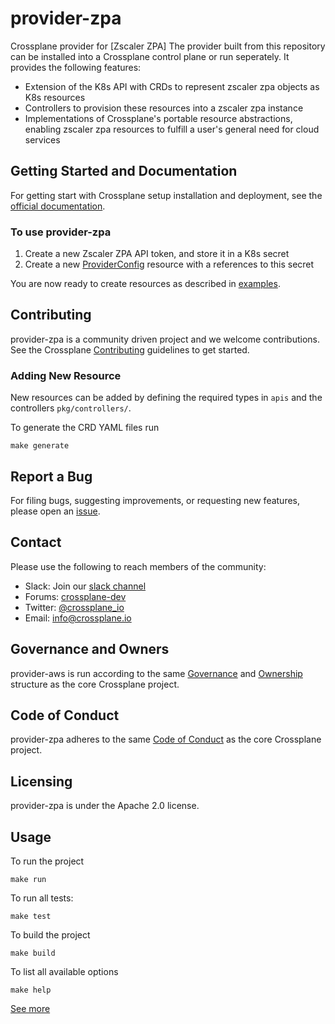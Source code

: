 # provider-zpa

Crossplane provider for [Zscaler ZPA]
The provider built from this repository can be installed into a Crossplane control plane or run seperately. It provides the following features:

* Extension of the K8s API with CRDs to represent zscaler zpa objects as K8s resources
* Controllers to provision these resources into a zscaler zpa instance
* Implementations of Crossplane's portable resource abstractions, enabling zscaler zpa resources to fulfill a user's general need for cloud services

## Getting Started and Documentation

For getting start with Crossplane setup installation and deployment, see the [official documentation](https://crossplane.io/docs/latest).

### To use provider-zpa

1. Create a new Zscaler ZPA API token, and store it in a K8s secret
2. Create a new [ProviderConfig](examples/config/zpa-provider-config.yaml) resource with a references to this secret

You are now ready to create resources as described in [examples](examples).

## Contributing

provider-zpa is a community driven project and we welcome contributions. See the
Crossplane
[Contributing](https://github.com/crossplane/crossplane/blob/master/CONTRIBUTING.md)
guidelines to get started.

### Adding New Resource

New resources can be added by defining the required types in `apis` and the controllers `pkg/controllers/`.

To generate the CRD YAML files run

    make generate


## Report a Bug

For filing bugs, suggesting improvements, or requesting new features, please
open an [issue](https://github.com/haarchri/provider-zpa/issues).

## Contact

Please use the following to reach members of the community:

* Slack: Join our [slack channel](https://slack.crossplane.io)
* Forums:
  [crossplane-dev](https://groups.google.com/forum/#!forum/crossplane-dev)
* Twitter: [@crossplane_io](https://twitter.com/crossplane_io)
* Email: [info@crossplane.io](mailto:info@crossplane.io)

## Governance and Owners

provider-aws is run according to the same
[Governance](https://github.com/crossplane/crossplane/blob/master/GOVERNANCE.md)
and [Ownership](https://github.com/crossplane/crossplane/blob/master/OWNERS.md)
structure as the core Crossplane project.

## Code of Conduct

provider-zpa adheres to the same [Code of
Conduct](https://github.com/crossplane/crossplane/blob/master/CODE_OF_CONDUCT.md)
as the core Crossplane project.

## Licensing

provider-zpa is under the Apache 2.0 license.


## Usage

To run the project

    make run

To run all tests:

    make test

To build the project

    make build

To list all available options

    make help

[See more](./INSTALL.md)
